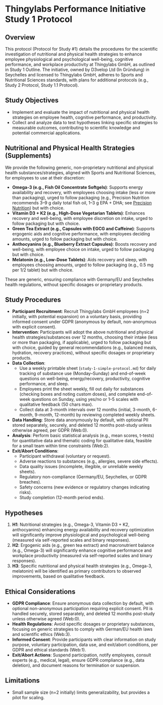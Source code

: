 <!-- docs/s1-protocol.md -->
# Thingylabs Performance Initiative Study 1 Protocol

## Overview
This protocol (Protocol for Study #1) details the procedures for the scientific investigation of nutritional and physical health strategies to enhance employee physiological and psychological well-being, cognitive performance, and workplace productivity at Thingylabs GmbH, as outlined in Study 1 Outline. The initiative, owned by D3velop Ltd (In Gründung) in Seychelles and licensed to Thingylabs GmbH, adheres to Sports and Nutritional Sciences standards, with plans for additional protocols (e.g., Study 2 Protocol, Study 1.1 Protocol).

## Study Objectives
- Implement and evaluate the impact of nutritional and physical health strategies on employee health, cognitive performance, and productivity.
- Collect and analyze data to test hypotheses linking specific strategies to measurable outcomes, contributing to scientific knowledge and potential commercial applications.

## Nutritional and Physical Health Strategies (Supplements)
We provide the following generic, non-proprietary nutritional and physical health substances/strategies, aligned with Sports and Nutritional Sciences, for employees to use at their discretion:
- **Omega-3 (e.g., Fish Oil Concentrate Softgels)**: Supports energy availability and recovery, with employees choosing intake (less or more than packaging), urged to follow packaging (e.g., Precision Nutrition recommends 3–9 g daily total fish oil, 1–3 g EPA + DHA; see [Precision Nutrition](https://www.precisionnutrition.com/all-about-fish-oil#:~:text=Summary%20and%20recommendations,(e.g.%20herring%2C%20mackerel))) but with choice.
- **Vitamin D3 + K2 (e.g., High-Dose Vegetarian Tablets)**: Enhances recovery and well-being, with employee discretion on intake, urged to follow packaging but with choice.
- **Green Tea Extract (e.g., Capsules with EGCG and Caffeine)**: Supports ergogenic aids and cognitive performance, with employees deciding amounts, urged to follow packaging but with choice.
- **Anthocyanins (e.g., Blueberry Extract Capsules)**: Boosts recovery and well-being, with employee choice on intake, urged to follow packaging but with choice.
- **Melatonin (e.g., Low-Dose Tablets)**: Aids recovery and sleep, with employees choosing amounts, urged to follow packaging (e.g., 0.5 mg per 1/2 tablet) but with choice.

These are generic, ensuring compliance with Germany/EU and Seychelles health regulations, without specific dosages or proprietary products.

## Study Procedures
- **Participant Recruitment**: Recruit Thingylabs GmbH employees (n=2 initially, with potential expansion) on a voluntary basis, providing informed consent under GDPR (anonymous by default, non-anonymous with explicit consent).
- **Intervention**: Participants will adopt the above nutritional and physical health strategies/substances over 12 months, choosing their intake (less or more than packaging, if applicable), urged to follow packaging but with choice, guided by general recommendations (e.g., balanced meals, hydration, recovery practices), without specific dosages or proprietary products.
- **Data Collection**:
  - Use a weekly printable sheet (`study-1-simple-protocol.md`) for daily tracking of substance use (Monday–Sunday) and end-of-week questions on well-being, energy/recovery, productivity, cognitive performance, and sleep.
  - Employees print the sheet weekly, fill out daily for substances (checking boxes and noting custom doses), and complete end-of-week questions on Sunday, using yes/no or 1–5 scales with qualitative feedback (50 chars max).
  - Collect data at 3-month intervals over 12 months (initial, 3-month, 6-month, 9-month, 12-month) by reviewing completed weekly sheets.
- **Data Handling**: Store data anonymously by default, with optional PII stored separately, securely, and deleted 12 months post-study unless otherwise agreed, per GDPR (Web:0).
- **Analysis**: Perform basic statistical analysis (e.g., mean scores, t-tests) for quantitative data and thematic coding for qualitative data, feasible for a small team within time constraints (Web:2).
- **Exit/Abort Conditions**:
  - Participant withdrawal (voluntary or request).
  - Adverse reactions to substances (e.g., allergies, severe side effects).
  - Data quality issues (incomplete, illegible, or unreliable weekly sheets).
  - Regulatory non-compliance (Germany/EU, Seychelles, or GDPR breaches).
  - Safety concerns (new evidence or regulatory changes indicating risks).
  - Study completion (12-month period ends).

## Hypotheses
1. **H1**: Nutritional strategies (e.g., Omega-3, Vitamin D3 + K2, anthocyanins) enhancing energy availability and recovery optimization will significantly improve physiological and psychological well-being (measured via self-reported scales and binary responses).
2. **H2**: Ergogenic aids (e.g., green tea extract) and macronutrient balance (e.g., Omega-3) will significantly enhance cognitive performance and workplace productivity (measured via self-reported scales and binary responses).
3. **H3**: Specific nutritional and physical health strategies (e.g., Omega-3, melatonin) will be identified as primary contributors to observed improvements, based on qualitative feedback.

## Ethical Considerations
- **GDPR Compliance**: Ensure anonymous data collection by default, with optional non-anonymous participation requiring explicit consent. PII is handled securely, stored separately, and deleted 12 months post-study unless otherwise agreed (Web:0).
- **Health Regulations**: Avoid specific dosages or proprietary substances, focusing on generic strategies to comply with German/EU health laws and scientific ethics (Web:3).
- **Informed Consent**: Provide participants with clear information on study purpose, voluntary participation, data use, and exit/abort conditions, per GDPR and ethical standards (Web:1).
- **Exit/Abort Actions**: Suspend participation, notify employees, consult experts (e.g., medical, legal), ensure GDPR compliance (e.g., data deletion), and document reasons for termination or suspension.

## Limitations
- Small sample size (n=2 initially) limits generalizability, but provides a pilot for scaling.